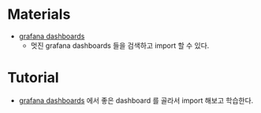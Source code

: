 # Materials

* [grafana dashboards](https://grafana.com/grafana/dashboards)
  * 멋진 grafana dashboards 들을 검색하고 import 할 수 있다.

# Tutorial

* [grafana dashboards](https://grafana.com/grafana/dashboards) 에서 좋은 dashboard 를 골라서 import 해보고 학습한다.
